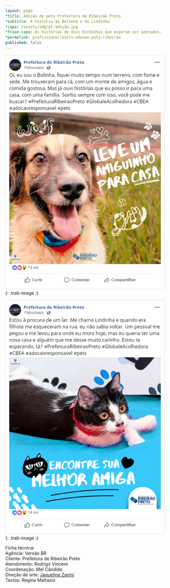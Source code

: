 ```yaml
---
layout: page
*title: Adoção de pets Prefeitura de Ribeirão Preto
*subtitle: A história do Bolinha e da Lindinha
*capa: /assets/img/pt-adoção.jpg
*frase-capa: As histórias de dois bichinhos que esperam ser adotados.
*permalink: profissional/posts-adocao-pets-ribeirao
published: false
---
```


![imagem de um post com o texto Oi, eu sou o Bolinha, fiquei muito tempo num terreno, com fome e sede. Me trouxeram para cá, com um monte de amigos, água e comida gostosa. Mas já ouvi histórias que eu posso ir para uma casa, com uma família. Sonho sempre com isso, você pode me buscar? E a imagem de um cachorrinho amarelo num gramado com a frase leve um amiguinho para casa.'](/assets/img/post1-adocao.png){: .trab-image :}  


![imagem de post com o texto Estou à procura de um lar. Me chamo Lindinha e quando era filhote me esqueceram na rua, eu não sabia voltar. Um pessoal me pegou e me levou para onde eu moro hoje, mas eu queria ter uma nova casa e alguém que me desse muito carinho. Estou te esperando, tá?. E a imagem de um gatinho preto e branco com a frase encontre sua melhor amiga'](/assets/img/post2-adocao.png){: .trab-image :}  


Ficha técnica:  
Agência: Versão BR  
Cliente: Prefeitura de Ribeirão Preto  
Atendimento: Rodrigo Vincent  
Coordenação: Mel Cândido  
Direção de arte: [Jaqueline Zanini](https://www.behance.net/jack_zanin6bb6)  
Textos: Regina Mattazio
